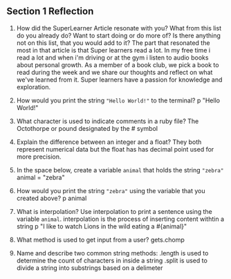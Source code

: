 ## Section 1 Reflection

1. How did the SuperLearner Article resonate with you? What from this list do you already do? Want to start doing or do more of? Is there anything not on this list, that you would add to it?
  The part that resonated the most in that article is that Super learners read a lot. In my free time i read a lot and when i'm driving or at the gym i listen to audio books about personal growth. As a member of a book club, we pick a book to read during the week and we share our thoughts and reflect on what we've learned from it.
  Super learners have a passion for knowledge and exploration.

1. How would you print the string `"Hello World!"` to the terminal?
  p "Hello World!"
1. What character is used to indicate comments in a ruby file?
  The Octothorpe or pound designated by the # symbol
1. Explain the difference between an integer and a float?
  They both represent numerical data but the float has has decimal point used
  for more precision.
1. In the space below, create a variable `animal` that holds the string `"zebra"`
animal = "zebra"
1. How would you print the string `"zebra"` using the variable that you created above?
  p animal
1. What is interpolation? Use interpolation to print a sentence using the variable `animal`.
  interpolation is the process of inserting content withtin a string
  p "I like to watch Lions in the wild eating a #{animal}"
1. What method is used to get input from a user?
  gets.chomp
1. Name and describe two common string methods:
.length is used to determine the count of characters in inside a string
.split is used to divide a string into substrings based on a delimeter
